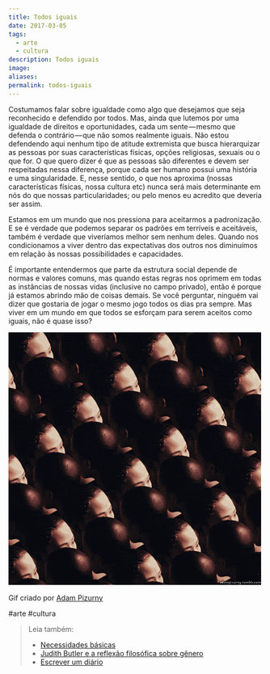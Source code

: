 ```yaml
---
title: Todos iguais
date: 2017-03-05
tags:
  - arte
  - cultura
description: Todos iguais
image: 
aliases:
permalink: todos-iguais
---
```

Costumamos falar sobre igualdade como algo que desejamos que seja reconhecido e defendido por todos. Mas, ainda que lutemos por uma igualdade de direitos e oportunidades, cada um sente — mesmo que defenda o contrário — que não somos realmente iguais. Não estou defendendo aqui nenhum tipo de atitude extremista que busca hierarquizar as pessoas por suas características físicas, opções religiosas, sexuais ou o que for. O que quero dizer é que as pessoas são diferentes e devem ser respeitadas nessa diferença, porque cada ser humano possui uma história e uma singularidade. E, nesse sentido, o que nos aproxima (nossas características físicas, nossa cultura etc) nunca será mais determinante em nós do que nossas particularidades; ou pelo menos eu acredito que deveria ser assim.

Estamos em um mundo que nos pressiona para aceitarmos a padronização. E se é verdade que podemos separar os padrões em terríveis e aceitáveis, também é verdade que viveríamos melhor sem nenhum deles. Quando nos condicionamos a viver dentro das expectativas dos outros nos diminuímos em relação às nossas possibilidades e capacidades.

É importante entendermos que parte da estrutura social depende de normas e valores comuns, mas quando estas regras nos oprimem em todas as instâncias de nossas vidas (inclusive no campo privado), então é porque já estamos abrindo mão de coisas demais. Se você perguntar, ninguém vai dizer que gostaria de jogar o mesmo jogo todos os dias pra sempre. Mas viver em um mundo em que todos se esforçam para serem aceitos como iguais, não é quase isso?

<img src="/assets/img/todos-iguais-medium.gif">

Gif criado por [Adam Pizurny](http://adampizurny.tumblr.com/)


#arte #cultura

> Leia também:
> - <a href="/necessidades-basicas">Necessidades básicas</a>
> - <a href="/judith-butler-e-a-reflexao-filosofica-sobre-genero">Judith Butler e a reflexão filosófica sobre gênero</a>
> - <a href="/escrever-um-diario">Escrever um diário</a>
